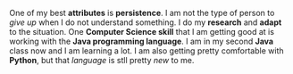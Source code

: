 One of my best __attributes__ is __persistence__. I am not the type of person to _give up_ when I do not understand something. I do my __research__ and __adapt__ to the situation. One __Computer Science skill__ that I am getting good at is working with the __Java programming language__. I am in my second __Java__ class now and I am learning a lot. I am also getting pretty comfortable with __Python__, but that _language_ is stll pretty _new_ to me.
